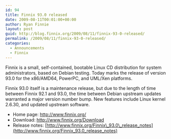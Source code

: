 ```yaml
---
id: 94
title: Finnix 93.0 released
date: 2009-08-11T00:01:00+00:00
author: Ryan Finnie
layout: post
guid: http://blog.finnix.org/2009/08/11/finnix-93-0-released/
permalink: /2009/08/11/finnix-93-0-released/
categories:
  - Announcements
  - Finnix
---
```

Finnix is a small, self-contained, bootable Linux CD distribution for system administrators, based on Debian testing. Today marks the release of version 93.0 for the x86/AMD64, PowerPC, and UML/Xen platforms.

Finnix 93.0 itself is a maintenance release, but due to the length of time between Finnix 92.1 and 93.0, the time between Debian upstream updates warranted a major version number bump. New features include Linux kernel 2.6.30, and updated upstream software.

  * Home page: <http://www.finnix.org/>
  * Download: <http://www.finnix.org/Download>
  * Release notes: [http://www.finnix.org/Finnix\_93.0\_release_notes](http://www.finnix.org/Finnix_93.0_release_notes)
